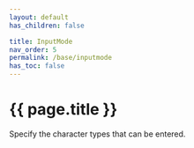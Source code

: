 ```yaml
---
layout: default
has_children: false

title: InputMode
nav_order: 5
permalink: /base/inputmode
has_toc: false
---
```


# {{ page.title }}

Specify the character types that can be entered.
